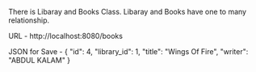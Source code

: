 There is Libaray and Books Class. Libaray and Books have one to many relationship.

URL - http://localhost:8080/books


JSON for Save - 
{
    "id": 4,
    "library_id": 1,
    "title": "Wings Of Fire",
    "writer": "ABDUL KALAM"
   }
